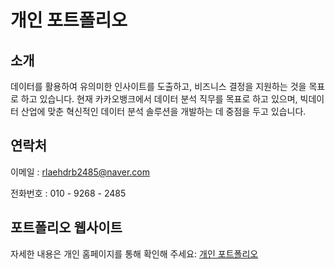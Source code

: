 # 개인 포트폴리오

## 소개

데이터를 활용하여 유의미한 인사이트를 도출하고, 비즈니스 결정을 지원하는 것을 목표로 하고 있습니다. 현재 카카오뱅크에서 데이터 분석 직무를 목표로 하고 있으며, 빅데이터 산업에 맞춘 혁신적인 데이터 분석 솔루션을 개발하는 데 중점을 두고 있습니다.

## 연락처

이메일 : [rlaehdrb2485@naver.com](mailto:rlaehdrb2485@naver.com)

전화번호 : 010 - 9268 - 2485

## 포트폴리오 웹사이트

자세한 내용은 개인 홈페이지를 통해 확인해 주세요: [개인 포트폴리오](https://appfile-l972rngx34tfwryvyztq8r.streamlit.app/#c8990eb1)

